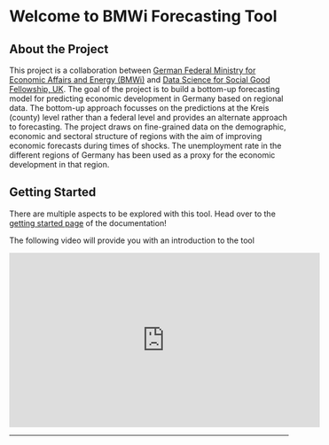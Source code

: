 # Welcome to BMWi Forecasting Tool

## About the Project 

This project is a collaboration between [German Federal Ministry for Economic Affairs and Energy (BMWi)](https://www.bmwi.de/Navigation/EN/Home/home.html) and [Data Science for Social Good Fellowship, UK](https://warwick.ac.uk/research/data-science/warwick-data/dssgx/). The goal of the project is to build a bottom-up forecasting model for predicting economic development in Germany based on regional data. The bottom-up approach focusses on the predictions at the Kreis (county) level rather than a federal level and provides an alternate approach to forecasting. The project draws on fine-grained data on the demographic, economic and sectoral structure of regions with the aim of improving economic forecasts during times of shocks. The unemployment rate in the different regions of Germany has been used as a proxy for the economic development in that region. 

## Getting Started 

There are multiple aspects to be explored with this tool. Head over to the [getting started page](start/start.md) of the documentation! 

The following video will provide you with an introduction to the tool

<iframe width="560" height="315" src="https://www.youtube.com/embed/watch?v=US5DkvE1Ogs&list=PLzWRWFPEUpHbwIHq0T6M72B1_5N04hD0Q&index=1&t=1s" title="YouTube video player" frameborder="0" allow="accelerometer; autoplay; clipboard-write; encrypted-media; gyroscope; picture-in-picture" allowfullscreen></iframe>

<hr>